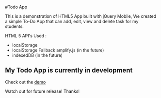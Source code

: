 #Todo App

This is a demonstration of HTML5 App built with jQuery Mobile, We created a simple To-Do App that can add, edit, view and delete task for my students.

HTML 5 API's Used :

* localStorage
* localStorage Fallback amplify.js (in the future)
* indexedDB (in the future)

## My Todo App is currently in development

Check out the [demo](http://markanthonyuy.github.io/TodoApp/)

Watch out for future release! Thanks!
